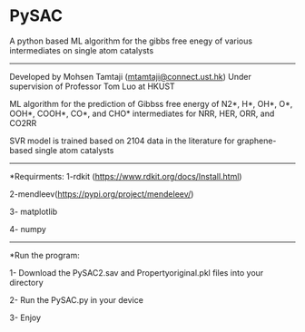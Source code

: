 # PySAC
A python based ML algorithm for the gibbs free enegy of various intermediates on single atom catalysts
************************************************************
Developed by Mohsen Tamtaji (mtamtaji@connect.ust.hk) Under supervision of Professor Tom Luo at HKUST

ML algorithm for the prediction of Gibbss free energy of N2*, H*, OH*, O*, OOH*, COOH*, CO*, and CHO* intermediates for NRR, HER, ORR, and CO2RR

SVR model is trained based on 2104 data in the literature for graphene-based single atom catalysts

************************************************************

*Requirments:
1-rdkit (https://www.rdkit.org/docs/Install.html)

2-mendleev(https://pypi.org/project/mendeleev/)

3- matplotlib

4- numpy

************************************************************

*Run the program:

1- Download the PySAC2.sav and Propertyoriginal.pkl files into your directory

2- Run the PySAC.py in your device

3- Enjoy


